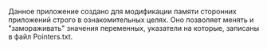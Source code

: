Данное приложение создано для модификации памяти сторонних приложений строго в ознакомительных целях. 
Оно позволяет менять и "замораживать" значения переменных, указатели на которые, записаны в файл Pointers.txt.
